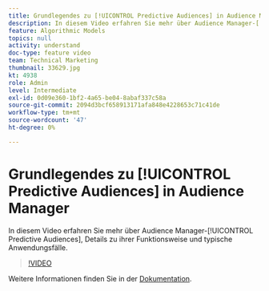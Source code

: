 ```yaml
---
title: Grundlegendes zu [!UICONTROL Predictive Audiences] in Audience Manager
description: In diesem Video erfahren Sie mehr über Audience Manager-[!UICONTROL Predictive Audiences], Details zu ihrer Funktionsweise und typische Anwendungsfälle.
feature: Algorithmic Models
topics: null
activity: understand
doc-type: feature video
team: Technical Marketing
thumbnail: 33629.jpg
kt: 4938
role: Admin
level: Intermediate
exl-id: 0d09e360-1bf2-4a65-be04-8abaf337c58a
source-git-commit: 2094d3bcf658913171afa848e4228653c71c41de
workflow-type: tm+mt
source-wordcount: '47'
ht-degree: 0%

---
```


# Grundlegendes zu [!UICONTROL Predictive Audiences] in Audience Manager

In diesem Video erfahren Sie mehr über Audience Manager-[!UICONTROL Predictive Audiences], Details zu ihrer Funktionsweise und typische Anwendungsfälle.

>[!VIDEO](https://video.tv.adobe.com/v/33629/?quality=12)

Weitere Informationen finden Sie in der [Dokumentation](https://experienceleague.adobe.com/docs/audience-manager/user-guide/features/algorithmic-models/predictive-audiences/predictive-audiences.html?lang=de).
